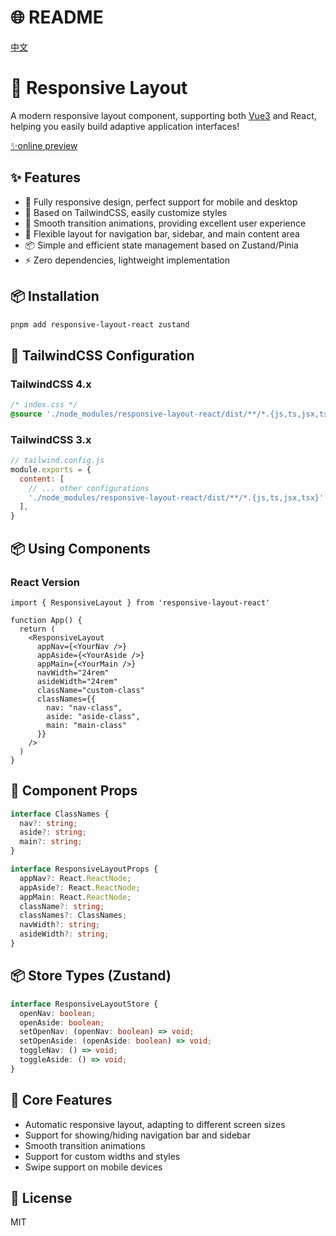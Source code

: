 # 🌐 README
[中文](./README.md)

# 🎯 Responsive Layout

A modern responsive layout component, supporting both [Vue3](https://www.npmjs.com/package/responsive-layout-vue) and React, helping you easily build adaptive application interfaces!

[✨online preview](https://ferretangel.github.io/responsive-layout/)
## ✨ Features

- 📱 Fully responsive design, perfect support for mobile and desktop
- 🎨 Based on TailwindCSS, easily customize styles
- 🔄 Smooth transition animations, providing excellent user experience
- 🎯 Flexible layout for navigation bar, sidebar, and main content area
- 📦 Simple and efficient state management based on Zustand/Pinia
- ⚡️ Zero dependencies, lightweight implementation

## 📦 Installation
```bash
pnpm add responsive-layout-react zustand
```


## 🎨 TailwindCSS Configuration

### TailwindCSS 4.x

```css
/* index.css */
@source './node_modules/responsive-layout-react/dist/**/*.{js,ts,jsx,tsx}';
```

### TailwindCSS 3.x

```js
// tailwind.config.js
module.exports = {
  content: [
    // ... other configurations
    './node_modules/responsive-layout-react/dist/**/*.{js,ts,jsx,tsx}'
  ],
}
```

## 📦 Using Components

### React Version

```tsx
import { ResponsiveLayout } from 'responsive-layout-react'

function App() {
  return (
    <ResponsiveLayout
      appNav={<YourNav />}
      appAside={<YourAside />}
      appMain={<YourMain />}
      navWidth="24rem"
      asideWidth="24rem"
      className="custom-class"
      classNames={{
        nav: "nav-class",
        aside: "aside-class",
        main: "main-class"
      }}
    />
  )
}
```

## 🎯 Component Props

```ts
interface ClassNames {
  nav?: string;
  aside?: string;
  main?: string;
}

interface ResponsiveLayoutProps {
  appNav?: React.ReactNode;
  appAside?: React.ReactNode;
  appMain: React.ReactNode;
  className?: string;
  classNames?: ClassNames;
  navWidth?: string;
  asideWidth?: string;
}
```

## 📦 Store Types (Zustand)

```ts
interface ResponsiveLayoutStore {
  openNav: boolean;
  openAside: boolean;
  setOpenNav: (openNav: boolean) => void;
  setOpenAside: (openAside: boolean) => void;
  toggleNav: () => void;
  toggleAside: () => void;
}
```

## 🎯 Core Features

- Automatic responsive layout, adapting to different screen sizes
- Support for showing/hiding navigation bar and sidebar
- Smooth transition animations
- Support for custom widths and styles
- Swipe support on mobile devices

## 📄 License
MIT 